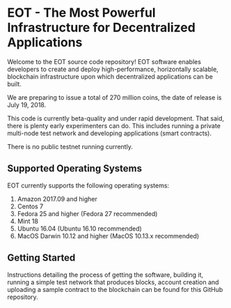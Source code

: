 # EOT - The Most Powerful Infrastructure for Decentralized Applications


Welcome to the EOT source code repository!  EOT software enables developers to create and deploy high-performance, horizontally scalable, blockchain infrastructure upon which decentralized applications can be built.

We are preparing to issue a total of 270 million coins, the date of release is July 19, 2018.

This code is currently beta-quality and under rapid development. That said, there is plenty early experimenters can do. This includes running a private multi-node test network and developing applications (smart contracts).

There is no public testnet running currently.

## Supported Operating Systems
EOT currently supports the following operating systems:  
1. Amazon 2017.09 and higher
2. Centos 7
3. Fedora 25 and higher (Fedora 27 recommended)
4. Mint 18
5. Ubuntu 16.04 (Ubuntu 16.10 recommended)
6. MacOS Darwin 10.12 and higher (MacOS 10.13.x recommended)


<a name="gettingstarted"></a>
## Getting Started
Instructions detailing the process of getting the software, building it, running a simple test network that produces blocks, account creation and uploading a sample contract to the blockchain can be found for this GitHub repository.
